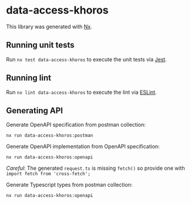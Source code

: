 # data-access-khoros

This library was generated with [Nx](https://nx.dev).

## Running unit tests

Run `nx test data-access-khoros` to execute the unit tests via [Jest](https://jestjs.io).

## Running lint

Run `nx lint data-access-khoros` to execute the lint via [ESLint](https://eslint.org/).

## Generating API 


Generate OpenAPI specification from postman collection:

```
nx run data-access-khoros:postman
```

Generate OpenAPI implementation from OpenAPI specification:
```
nx run data-access-khoros:openapi
```
*Careful*: The generated `request.ts` is missing `fetch()` so provide one with `import fetch from 'cross-fetch';`


Generate Typescript types from postman collection:
```
nx run data-access-khoros:openapi
```
